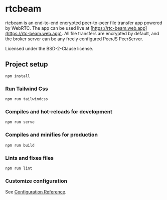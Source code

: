 # rtcbeam

rtcbeam is an end-to-end encrypted peer-to-peer file transfer app powered by WebRTC. The app can be used live at [https://rtc-beam.web.app](https://rtc-beam.web.app). All file transfers are encrypted by default, and the broker server can be any freely configured PeerJS PeerServer.

Licensed under the BSD-2-Clause license.

## Project setup
```
npm install
```

### Run Tailwind Css
```
npm run tailwindcss
```

### Compiles and hot-reloads for development
```
npm run serve
```

### Compiles and minifies for production
```
npm run build
```

### Lints and fixes files
```
npm run lint
```

### Customize configuration
See [Configuration Reference](https://cli.vuejs.org/config/).
